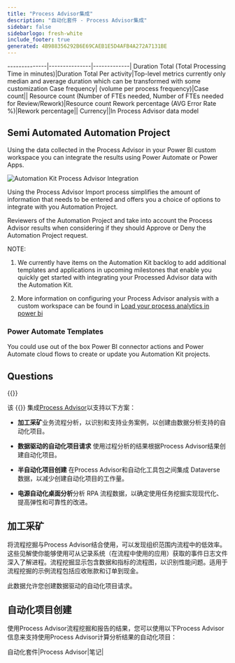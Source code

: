 ```yaml
---
title: "Process Advisor集成"
description: "自动化套件 - Process Advisor集成"
sidebar: false
sidebarlogo: fresh-white
include_footer: true
generated: 4B988356292B6E69CAEB1E5D4AFB4A272A7131BE
---
```

--------------|---------------|-------------|
Duration Total (Total Processing Time in minutes)|Duration Total Per activity|Top-level metrics currently only median and average duration which can be transformed with some customization
Case frequency| (volume per process frequency)|Case count||
Resource count (Number of FTEs needed, Number of FTEs needed for Review/Rework)|Resource count
Rework percentage (AVG Error Rate %)|Rework percentage||
Currency||In Process Advisor data model

## Semi Automated Automation Project

Using the data collected in the Process Advisor in your Power BI custom workspace you can integrate the results using Power Automate or Power Apps.

![Automation Kit Process Advisor Integration](/images/illustrations/process-advisor-integration.svg)

Using the Process Advisor Import process simplifies the amount of information that needs to be entered and offers you a choice of options to integrate with you Automation Project.

Reviewers of the Automation Project and take into account the Process Advisor results when considering if they should Approve or Deny the Automation Project request.

NOTE:

1. We currently have items on the Automation Kit backlog to add additional templates and applications in upcoming milestones that enable you quickly get started with integrating your Processed Advisor data with the Automation Kit.

2. More information on configuring your Process Advisor analysis with a custom workspace can be found in [Load your process analytics in power bi](https://learn.microsoft.com/en-us/power-automate/process-mining-pbi-workspace#load-your-process-analytics-in-power-bi)

### Power Automate Templates

You could use out of the box Power BI connector actions and Power Automate cloud flows to create or update you Automation Kit projects.

## Questions

{{<questions name="/content/en-us/backlog/process-advisor-integration.json" completed="Thank you for completing Process Advisor questions" showNavigationButtons=false >}}

该 {{<product-name>}} 集成[Process Advisor](https://learn.microsoft.com/en-us/power-automate/process-advisor-overview)以支持以下方案：

- **加工采矿**业务流程分析，以识别和支持业务案例，以创建由数据分析支持的自动化项目。

- **数据驱动的自动化项目请求** 使用过程分析的结果根据Process Advisor结果创建自动化项目。

- **半自动化项目创建** 在Process Advisor和自动化工具包之间集成 Dataverse 数据，以减少创建自动化项目的工作量。

- **电源自动化桌面分析**分析 RPA 流程数据，以确定使用任务挖掘实现现代化、提高弹性和可靠性的改进。

## 加工采矿

将流程挖掘与Process Advisor结合使用，可以发现组织范围内流程中的低效率。这些见解使你能够使用可从记录系统（在流程中使用的应用）获取的事件日志文件深入了解进程。流程挖掘显示包含数据和指标的流程图，以识别性能问题。适用于流程挖掘的示例流程包括应收账款和订单到现金。

此数据允许您创建数据驱动的自动化项目请求。

## 自动化项目创建

使用Process Advisor流程挖掘和报告的结果，您可以使用以下Process Advisor信息来支持使用Process Advisor计算分析结果的自动化项目：

自动化套件|Process Advisor|笔记|
